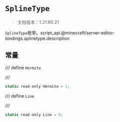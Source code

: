 # `SplineType`

> 文档版本：1.21.60.21

`SplineType`枚举。script_api.@minecraft/server-editor-bindings.splinetype.description

## 常量

/// define
`Hermite`


///

```js
static read-only Hermite = 1;
```


/// define
`Line`


///

```js
static read-only Line = 0;
```

